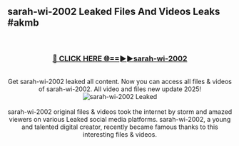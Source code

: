 ## sarah-wi-2002 Leaked Files And Videos Leaks #akmb
<br>
<div align="center">
<h3><a href="https://watchclip.my.id/sarah-wi-2002" rel="nofollow">🔴 CLICK HERE 🌐==►►sarah-wi-2002</a></h3>
<br>
Get sarah-wi-2002 leaked all content. Now you can access all files & videos of sarah-wi-2002. All video and files new update 2025!
<br>
<a href="https://watchclip.my.id/sarah-wi-2002" rel="nofollow" data-target="animated-image.originalLink"><img src="https://i.ibb.co.com/WyWwxjT/player-gif2.gif" alt="sarah-wi-2002 Leaked" style="max-width: 100%; display: inline-block;" data-target="animated-image.originalImage"></a>
<br><br>
sarah-wi-2002 original files & videos took the internet by storm and amazed viewers on various Leaked social media platforms. sarah-wi-2002, a young and talented digital creator, recently became famous thanks to this interesting files & videos.
</div>
<br>